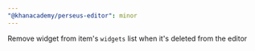 ```yaml
---
"@khanacademy/perseus-editor": minor
---
```


Remove widget from item's `widgets` list when it's deleted from the editor
